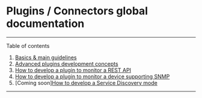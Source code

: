 # Plugins / Connectors global documentation

*******
Table of contents
1. [Basics & main guidelines](plugins_global.md)
2. [Advanced plugins development concepts](plugins_advanced.md)
3. [How to develop a plugin to monitor a REST API](tutorial-api.md)
4. [How to develop a plugin to monitor a device supporting SNMP](tutorial-snmp.md)
5. \[Coming soon\][How to develop a Service Discovery mode](tutorial-service_discovery.md)
*******